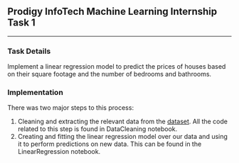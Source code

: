 ## Prodigy InfoTech Machine Learning Internship Task 1
---

### Task Details

Implement a linear regression model to predict the prices of houses based on their square footage and the number of bedrooms and bathrooms.

### Implementation

There was two major steps to this process:

1. Cleaning and extracting the relevant data from the [dataset](https://www.kaggle.com/c/house-prices-advanced-regression-techniques/data). All the code related to this step is found in DataCleaning notebook.
2. Creating and fitting the linear regression model over our data and using it to perform predictions on new data. This can be found in the LinearRegression notebook.


